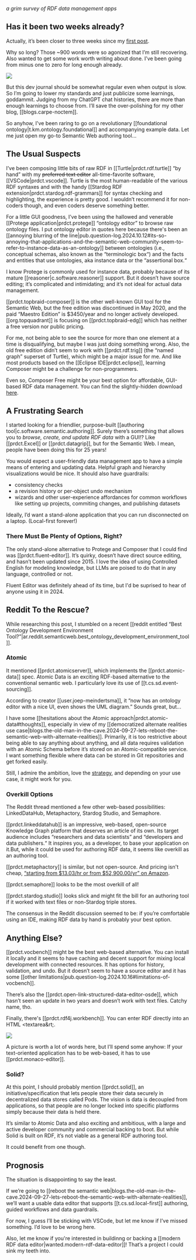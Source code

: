 
*a grim survey of RDF data management apps*

## Has it been two weeks already?

Actually, it’s been closer to three weeks since my [first post](https://theoldmaninthecave.substack.com/p/lets-reboot-the-semantic-web-with-alternate-realities).

Why so long? Those ~900 words were so agonized that I’m still recovering. Also wanted to get some work worth writing about done. I’ve been going from minus one to zero for long enough already.

![](/assets/images/2024-10-08-10-10-13.png)

But this dev journal should be somewhat regular even when output is slow. So I’m going to lower my standards and just publicize some learnings, goddammit. Judging from my ChatGPT chat histories, there are more than enough learnings to choose from. I’ll save the over-polishing for my other blog, [[blogs.carpe-noctem]].

So anyhow, I've been raring to go on a revolutionary [[foundational ontology|t.km.ontology.foundational]] and accompanying example data. Let me just open my go-to Semantic Web authoring tool...

## The Usual Suspects 

I’ve been composing little bits of raw RDF in [[Turtle|prdct.rdf.turtle]] “by hand” with my ~~preferred text editor~~ all-time-favorite software, [[VSCode|prdct.vscode]]. Turtle is the most human-readable of the various RDF syntaxes and with the handy [[Stardog RDF extension|prdct.stardog.rdf-grammars]] for syntax checking and highlighting, the experience is pretty good. I wouldn’t recommend it for non-coders though, and even coders deserve something better.

For a little GUI goodness, I’ve been using the hallowed and venerable [[Protege application|prdct.protege]] “ontology editor” to browse raw ontology files. I put ontology editor in quotes here because there's been an [[annoying blurring of the line|pub.question-log.2024.10.12#its-so-annoying-that-applications-and-the-semantic-web-community-seem-to-refer-to-instance-data-as-an-ontology]] between ontologies (i.e., conceptual schemas, also known as the “terminologic box“) and the facts and entities that use ontologies, aka instance data or the “assertional box.“

I know Protege is commonly used for instance data, probably because of its mature [[reasoner|c.software.reasoner]] support. But it doesn’t have source editing; it’s complicated and intimidating; and it’s not ideal for actual data management. 

[[prdct.topbraid-composer]] is the other well-known GUI tool for the Semantic Web, but the free edition was discontinued in May 2020, and the paid “Maestro Edition” is $3450/year and no longer actively developed. [[org.topquadrant]] is focusing on [[prdct.topbraid-edg]] which has neither a free version nor public pricing.

For me, not being able to see the source for more than one element at a time is disqualifying, but maybe I was just doing something wrong. Also, the old free edition didn’t seem to work with [[prdct.rdf.trig]] (the “named graph” superset of Turtle), which might be a major issue for me. And like most products based on the [[Eclipse IDE|prdct.eclipse]], learning Composer might be a challenge for non-programmers.

Even so, Composer Free might be your best option for affordable, GUI-based RDF data management. You can find the slightly-hidden download [here](https://archive.topquadrant.com/topbraid-composer-install/).


## A Frustrating Search

I started looking for a friendlier, purpose-built [[authoring tool|c.software.semantic.authoring]]. Surely there’s something that allows you to *browse, create, and update RDF data* with a GUI!? Like [[prdct.Excel]] or [[prdct.datagrip]], but for the Semantic Web. I mean, people have been doing this for 25 years!

You would expect a user-friendly data management app to have a simple means of entering and updating data. Helpful graph and hierarchy visualizations would be nice. It should also have guardrails:
  - consistency checks
  - a revision history or per-object undo mechanism
  - wizards and other user-experience affordances for common workflows like setting up projects, commiting changes, and publishing datasets

Ideally, I’d want a stand-alone application that you can run disconnected on a laptop. (Local-first forever!)

### There Must Be Plenty of Options, Right?

The only stand-alone alternative to Protege and Composer that I could find was [[prdct.fluent-editor]]. It’s quirky, doesn’t have direct source editing, and hasn’t been updated since 2015. I love the idea of using Controlled English for modeling knowledge, but LLMs are poised to do that in any language, controlled or not. 

Fluent Editor was definitely ahead of its time, but I'd be suprised to hear of anyone using it in 2024.

## Reddit To the Rescue?

While researching this post, I stumbled on a recent [[reddit entitled “Best Ontology Development Environment Tool?”|ar.reddit.semanticweb.best_ontology_development_environment_tool]]. 

### Atomic 

It mentioned [[prdct.atomicserver]], which implements the [[prdct.atomic-data]] spec. Atomic Data is an exciting RDF-based alternative to the conventional semantic web. I particularly love its use of [[t.cs.sd.event-sourcing]].

According to creator [[user.joep-meindertsma]], it “now has an ontology editor with a nice UI, even shows the UML diagram.” Sounds great, but...

I have some [[hesitations about the Atomic approach|prdct.atomic-data#thoughts]], especially in view of my [[democratized alternate realities use case|blogs.the-old-man-in-the-cave.2024-09-27-lets-reboot-the-semantic-web-with-alternate-realities]]. Primarily, it is too restrictive about being able to say anything about anything, and all data requires validation with an Atomic Schema before it’s stored on an Atomic-compatible service. I want something flexible where data can be stored in Git repositories and get forked easily.

Still, I admire the ambition, love the [strategy](https://docs.atomicdata.dev/roadmap), and depending on your use case, it might work for you.


### Overkill Options

The Reddit thread mentioned a few other web-based possibilities: LinkedDataHub, Metaphactory, Stardog Studio, and Semaphore.

[[prdct.linkeddatahub]] is an impressive, web-based, open-source Knowledge Graph platform that deserves an article of its own. Its target audience includes “researchers and data scientists” and “developers and data publishers.“ It inspires you, as a developer, to base your application on it.But, while it could be used for authoring RDF data, it seems like overkill as an authoring tool.

[[prdct.metaphactory]] is similar, but not open-source. And pricing isn't cheap, [“starting from $13.03/hr or from $52,900.00/yr” on Amazon](https://aws.amazon.com/marketplace/seller-profile?id=a04eaa90-2616-469a-a304-96d35bd77641).

[[prdct.semaphore]] looks to be the most overkill of all!

[[prdct.stardog.studio]] looks slick and might fit the bill for an authoring tool if it worked with text files or non-Stardog triple stores.

The consensus in the Reddit discussion seemed to be: if you’re comfortable using an IDE, making RDF data by hand is probably your best option.

## Anything Else?

[[prdct.vocbench]] might be the best web-based alternative. You can install it locally and it seems to have caching and decent support for mixing local development with connected resources. It has options for history, validation, and undo. But it doesn’t seem to have a source editor and it has some [[other limitations|pub.question-log.2024.10.16#limitations-of-vocbench]].

There’s also the [[prdct.open-link-structured-data-editor-osde]], which hasn’t seen an update in two years and doesn’t work with text files. Catchy name, tho.

Finally, there's [[prdct.rdf4j.workbench]]. You can enter RDF directly into an HTML &lt;textarea&rt;. 

![](/assets/images/2024-10-17-12-06-02.png)

A picture is worth a lot of words here, but I’ll spend some anyhow: If your text-oriented application has to be web-based, it has to use [[prdct.monaco-editor]].

### Solid?

At this point, I should probably mention [[prdct.solid]], an initiative/specification that lets people store their data securely in decentralized data stores called Pods. The vision is data is decoupled from applications, so that people are no longer locked into specific platforms simply because their data is held there. 

It’s similar to Atomic Data and also exciting and ambitious, with a large and active developer community and commercial backing to boot. But while Solid is built on RDF, it’s not viable as a general RDF authoring tool. 

It could benefit from one though.


## Prognosis

The situation is disappointing to say the least.

If we’re going to [[reboot the semantic web|blogs.the-old-man-in-the-cave.2024-09-27-lets-reboot-the-semantic-web-with-alternate-realities]], we’ll want a usable data editor that supports [[t.cs.sd.local-first]] authoring, guided workflows and data guardrails.

For now, I guess I’ll be sticking with VSCode, but let me know if I’ve missed something. I’d love to be wrong here. 

Also, let me know if you're interested in buildinng or backing a [[modern RDF data editor|wanted.modern-rdf-data-editor]]! That’s a project I could sink my teeth into.